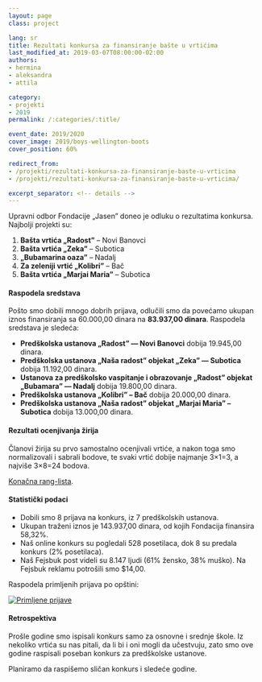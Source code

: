 ```yaml
---
layout: page
class: project

lang: sr
title: Rezultati konkursa za finansiranje bašte u vrtićima
last_modified_at: 2019-03-07T08:00:00-02:00
authors:
- hermina
- aleksandra
- attila

category:
- projekti
- 2019
permalink: /:categories/:title/

event_date: 2019/2020
cover_image: 2019/boys-wellington-boots
cover_position: 60%

redirect_from:
- /projekti/rezultati-konkursa-za-finansiranje-baste-u-vrticima
- /projekti/rezultati-konkursa-za-finansiranje-baste-u-vrticima/

excerpt_separator: <!-- details -->
---
```


Upravni odbor Fondacije „Jasen” doneo je odluku o rezultatima konkursa.
Najbolji projekti su:

1. **Bašta vrtića „Radost”** – Novi Banovci
2. **Bašta vrtića „Zeka”** – Subotica
3. **„Bubamarina oaza”** – Nadalj
4. **Za zeleniji vrtić „Kolibri”** – Bač
5. **Bašta vrtića „Marjai Maria”** – Subotica

<!-- details -->

#### Raspodela sredstava

Pošto smo dobili mnogo dobrih prijava, odlučili smo da povećamo ukupan iznos
finansiranja sa 60.000,00 dinara na **83.937,00 dinara**. Raspodela sredstava
je sledeća:

* **Predškolska ustanova „Radost” — Novi Banovci** dobija 19.945,00 dinara.
* **Predškolska ustanova „Naša radost” objekat „Zeka” — Subotica** dobija 11.192,00
  dinara.
* **Ustanova za predškolsko vaspitanje i obrazovanje „Radost” objekat
  „Bubamara” — Nadalj** dobija 19.800,00 dinara.
* **Predškolska ustanova „Kolibri” – Bač** dobija 20.000,00 dinara.
* **Predškolska ustanova „Naša radost” objekat „Marjai Maria” – Subotica**
  dobija 13.000,00 dinara.

#### Rezultati ocenjivanja žirija

Članovi žirija su prvo samostalno ocenjivali vrtiće, a nakon toga smo
normalizovali i sabrali bodove, te svaki vrtić dobije najmanje 3×1=3, a najviše
3×8=24 bodova.

[Konačna rang-lista](https://datastudio.google.com/open/1hcXeqxdS__GwWfn589V-ahloOCXnNo9u).

#### Statistički podaci

* Dobili smo 8 prijava na konkurs, iz 7 predškolskih ustanova.
* Ukupan traženi iznos je 143.937,00 dinara, od kojih Fondacija finansira
  58,32%.
* Naš online konkurs su pogledali 528 posetilaca, dok 8 su predala konkurs
  (2% posetilaca).
* Naš Fejsbuk post videli su 8.147 ljudi (61% žensko, 38% muško). Na Fejsbuk
  reklamu potrošili smo $14,00.

Raspodela primljenih prijava po opštini:

<div class="center-align">
  <a href="https://datastudio.google.com/reporting/1hcXeqxdS__GwWfn589V-ahloOCXnNo9u/page/T7rj"><img alt="Primljene prijave" src="https://storage.googleapis.com/jasen.org.rs/2019/vrtici-prijave.png"></a>
</div>

#### Retrospektiva

Prošle godine smo ispisali konkurs samo za osnovne i srednje škole. Iz nekoliko
vrtića su nas pitali, da li bi i oni mogli da učestvuju, zato smo ove godine
raspisali poseban konkurs za predškolske ustanove.

Planiramo da raspišemo sličan konkurs i sledeće godine.

